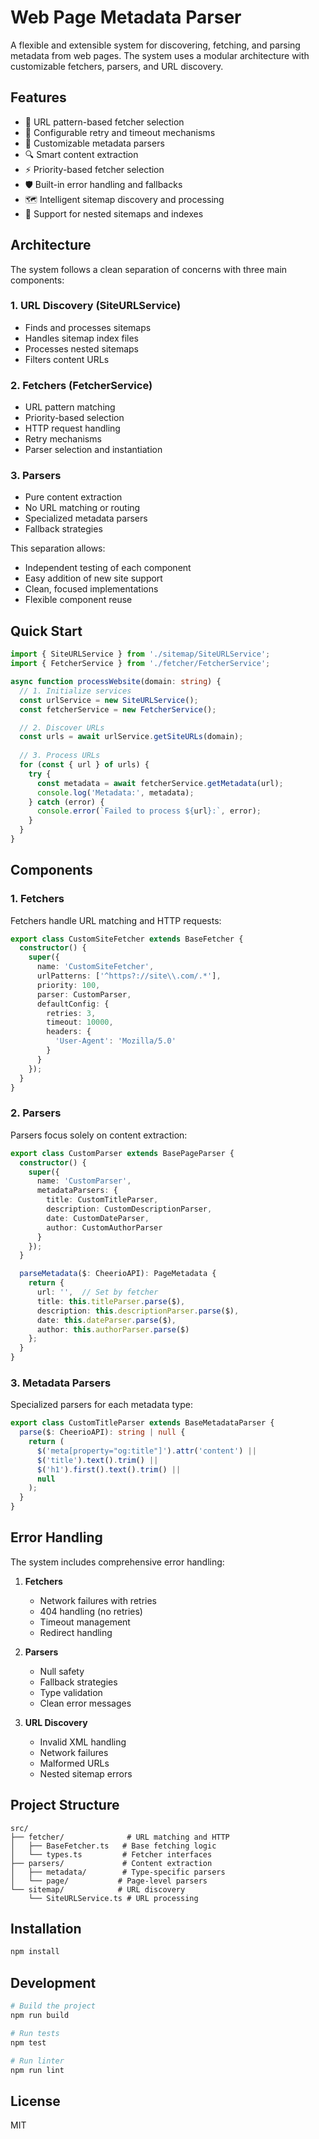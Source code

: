 # Web Page Metadata Parser

A flexible and extensible system for discovering, fetching, and parsing metadata from web pages. The system uses a modular architecture with customizable fetchers, parsers, and URL discovery.

## Features

- 🎯 URL pattern-based fetcher selection
- 🔄 Configurable retry and timeout mechanisms
- 🎨 Customizable metadata parsers
- 🔍 Smart content extraction
- ⚡ Priority-based fetcher selection
- 🛡️ Built-in error handling and fallbacks
- 🗺️ Intelligent sitemap discovery and processing
- 🌲 Support for nested sitemaps and indexes

## Architecture

The system follows a clean separation of concerns with three main components:

### 1. URL Discovery (SiteURLService)
- Finds and processes sitemaps
- Handles sitemap index files
- Processes nested sitemaps
- Filters content URLs

### 2. Fetchers (FetcherService)
- URL pattern matching
- Priority-based selection
- HTTP request handling
- Retry mechanisms
- Parser selection and instantiation

### 3. Parsers
- Pure content extraction
- No URL matching or routing
- Specialized metadata parsers
- Fallback strategies

This separation allows:
- Independent testing of each component
- Easy addition of new site support
- Clean, focused implementations
- Flexible component reuse

## Quick Start

```typescript
import { SiteURLService } from './sitemap/SiteURLService';
import { FetcherService } from './fetcher/FetcherService';

async function processWebsite(domain: string) {
  // 1. Initialize services
  const urlService = new SiteURLService();
  const fetcherService = new FetcherService();

  // 2. Discover URLs
  const urls = await urlService.getSiteURLs(domain);
  
  // 3. Process URLs
  for (const { url } of urls) {
    try {
      const metadata = await fetcherService.getMetadata(url);
      console.log('Metadata:', metadata);
    } catch (error) {
      console.error(`Failed to process ${url}:`, error);
    }
  }
}
```

## Components

### 1. Fetchers

Fetchers handle URL matching and HTTP requests:

```typescript
export class CustomSiteFetcher extends BaseFetcher {
  constructor() {
    super({
      name: 'CustomSiteFetcher',
      urlPatterns: ['^https?://site\\.com/.*'],
      priority: 100,
      parser: CustomParser,
      defaultConfig: {
        retries: 3,
        timeout: 10000,
        headers: {
          'User-Agent': 'Mozilla/5.0'
        }
      }
    });
  }
}
```

### 2. Parsers

Parsers focus solely on content extraction:

```typescript
export class CustomParser extends BasePageParser {
  constructor() {
    super({
      name: 'CustomParser',
      metadataParsers: {
        title: CustomTitleParser,
        description: CustomDescriptionParser,
        date: CustomDateParser,
        author: CustomAuthorParser
      }
    });
  }

  parseMetadata($: CheerioAPI): PageMetadata {
    return {
      url: '',  // Set by fetcher
      title: this.titleParser.parse($),
      description: this.descriptionParser.parse($),
      date: this.dateParser.parse($),
      author: this.authorParser.parse($)
    };
  }
}
```

### 3. Metadata Parsers

Specialized parsers for each metadata type:

```typescript
export class CustomTitleParser extends BaseMetadataParser {
  parse($: CheerioAPI): string | null {
    return (
      $('meta[property="og:title"]').attr('content') ||
      $('title').text().trim() ||
      $('h1').first().text().trim() ||
      null
    );
  }
}
```

## Error Handling

The system includes comprehensive error handling:

1. **Fetchers**
   - Network failures with retries
   - 404 handling (no retries)
   - Timeout management
   - Redirect handling

2. **Parsers**
   - Null safety
   - Fallback strategies
   - Type validation
   - Clean error messages

3. **URL Discovery**
   - Invalid XML handling
   - Network failures
   - Malformed URLs
   - Nested sitemap errors

## Project Structure

```
src/
├── fetcher/              # URL matching and HTTP
│   ├── BaseFetcher.ts   # Base fetching logic
│   └── types.ts         # Fetcher interfaces
├── parsers/             # Content extraction
│   ├── metadata/        # Type-specific parsers
│   └── page/           # Page-level parsers
└── sitemap/            # URL discovery
    └── SiteURLService.ts # URL processing
```

## Installation

```bash
npm install
```

## Development

```bash
# Build the project
npm run build

# Run tests
npm test

# Run linter
npm run lint
```

## License

MIT 